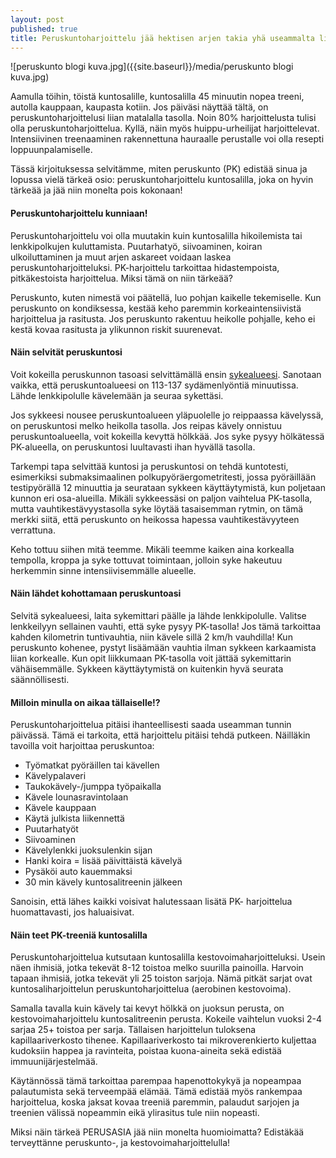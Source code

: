 ```yaml
---
layout: post
published: true
title: Peruskuntoharjoittelu jää hektisen arjen takia yhä useammalta liian vähäiseksi
---
```

![peruskunto blogi kuva.jpg]({{site.baseurl}}/media/peruskunto blogi kuva.jpg)


Aamulla töihin, töistä kuntosalille, kuntosalilla 45 minuutin nopea treeni, autolla kauppaan,
kaupasta kotiin. Jos päiväsi näyttää tältä, on peruskuntoharjoittelusi liian matalalla tasolla. Noin
80% harjoittelusta tulisi olla peruskuntoharjoittelua. Kyllä, näin myös huippu-urheilijat
harjoittelevat. Intensiivinen treenaaminen rakennettuna hauraalle perustalle voi olla resepti
loppuunpalamiselle.

Tässä kirjoituksessa selvitämme, miten peruskunto (PK) edistää sinua ja lopussa vielä tärkeä osio:
peruskuntoharjoittelu kuntosalilla, joka on hyvin tärkeää ja jää niin monelta pois kokonaan!

#### Peruskuntoharjoittelu kunniaan!

Peruskuntoharjoittelu voi olla muutakin kuin kuntosalilla hikoilemista tai lenkkipolkujen
kuluttamista. Puutarhatyö, siivoaminen, koiran ulkoiluttaminen ja muut arjen askareet voidaan
laskea peruskuntoharjoitteluksi. PK-harjoittelu tarkoittaa hidastempoista, pitkäkestoista
harjoittelua. Miksi tämä on niin tärkeää?

Peruskunto, kuten nimestä voi päätellä, luo pohjan kaikelle tekemiselle. Kun peruskunto on
kondiksessa, kestää keho paremmin korkeaintensiivistä harjoittelua ja rasitusta. Jos peruskunto
rakentuu heikolle pohjalle, keho ei kestä kovaa rasitusta ja ylikunnon riskit suurenevat.

#### Näin selvität peruskuntosi

Voit kokeilla peruskunnon tasoasi selvittämällä ensin [sykealueesi](http://www.funktum.fi/blog/2017/11/23/aloittelijan-lenkkiopas/).
Sanotaan vaikka, että peruskuntoalueesi on 113-137 sydämenlyöntiä minuutissa. Lähde
lenkkipolulle kävelemään ja seuraa sykettäsi.

Jos sykkeesi nousee peruskuntoalueen yläpuolelle jo reippaassa kävelyssä, on peruskuntosi melko
heikolla tasolla. Jos reipas kävely onnistuu peruskuntoalueella, voit kokeilla kevyttä hölkkää. Jos
syke pysyy hölkätessä PK-alueella, on peruskuntosi luultavasti ihan hyvällä tasolla.

Tarkempi tapa selvittää kuntosi ja peruskuntosi on tehdä kuntotesti, esimerkiksi
submaksimaalinen polkupyöräergometritesti, jossa pyöräillään testipyörällä 12 minuuttia ja
seurataan sykkeen käyttäytymistä, kun poljetaan kunnon eri osa-alueilla. Mikäli sykkeessäsi on
paljon vaihtelua PK-tasolla, mutta vauhtikestävyystasolla syke löytää tasaisemman rytmin, on
tämä merkki siitä, että peruskunto on heikossa hapessa vauhtikestävyyteen verrattuna.

Keho tottuu siihen mitä teemme. Mikäli teemme kaiken aina korkealla tempolla, kroppa ja syke
tottuvat toimintaan, jolloin syke hakeutuu herkemmin sinne intensiivisemmälle alueelle.

#### Näin lähdet kohottamaan peruskuntoasi

Selvitä sykealueesi, laita sykemittari päälle ja lähde lenkkipolulle. Valitse lenkkeilyyn sellainen
vauhti, että syke pysyy PK-tasolla! Jos tämä tarkoittaa kahden kilometrin tuntivauhtia, niin kävele
sillä 2 km/h vauhdilla!
Kun peruskunto kohenee, pystyt lisäämään vauhtia ilman sykkeen karkaamista liian korkealle. Kun
opit liikkumaan PK-tasolla voit jättää sykemittarin vähäisemmälle. Sykkeen käyttäytymistä on
kuitenkin hyvä seurata säännöllisesti.

#### Milloin minulla on aikaa tällaiselle!?

Peruskuntoharjoittelua pitäisi ihanteellisesti saada useamman tunnin päivässä. Tämä ei tarkoita,
että harjoittelu pitäisi tehdä putkeen. Näilläkin tavoilla voit harjoittaa peruskuntoa:

 - Työmatkat pyöräillen tai kävellen
 - Kävelypalaveri
 - Taukokävely-/jumppa työpaikalla
 - Kävele lounasravintolaan
 - Kävele kauppaan
 - Käytä julkista liikennettä
 - Puutarhatyöt
 - Siivoaminen
 - Kävelylenkki juoksulenkin sijan
 - Hanki koira = lisää päivittäistä kävelyä
 - Pysäköi auto kauemmaksi
 - 30 min kävely kuntosalitreenin jälkeen

Sanoisin, että lähes kaikki voisivat halutessaan lisätä PK- harjoittelua huomattavasti, jos
haluaisivat.

#### Näin teet PK-treeniä kuntosalilla

Peruskuntoharjoittelua kutsutaan kuntosalilla kestovoimaharjoitteluksi. Usein näen ihmisiä, jotka
tekevät 8-12 toistoa melko suurilla painoilla. Harvoin tapaan ihmisiä, jotka tekevät yli 25 toiston
sarjoja. Nämä pitkät sarjat ovat kuntosaliharjoittelun peruskuntoharjoittelua (aerobinen
kestovoima).

Samalla tavalla kuin kävely tai kevyt hölkkä on juoksun perusta, on kestovoimaharjoittelu
kuntosalitreenin perusta. Kokeile vaihtelun vuoksi 2-4 sarjaa 25+ toistoa per sarja. Tällaisen
harjoittelun tuloksena kapillaariverkosto tihenee. Kapillaariverkosto tai mikroverenkierto kuljettaa
kudoksiin happea ja ravinteita, poistaa kuona-aineita sekä edistää immuunijärjestelmää.

Käytännössä tämä tarkoittaa parempaa hapenottokykyä ja nopeampaa palautumista sekä
terveempää elämää. Tämä edistää myös rankempaa harjoittelua, koska jaksat kovaa treeniä
paremmin, palaudut sarjojen ja treenien välissä nopeammin eikä ylirasitus tule niin nopeasti.

Miksi näin tärkeä PERUSASIA jää niin monelta huomioimatta? Edistäkää terveyttänne peruskunto-,
ja kestovoimaharjoittelulla!
